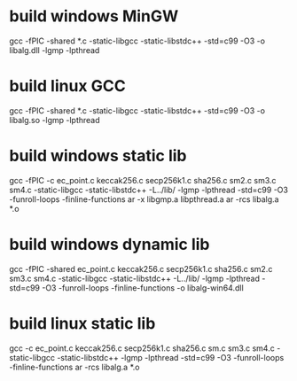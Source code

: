 # build windows MinGW
gcc -fPIC -shared *.c -static-libgcc -static-libstdc++ -std=c99 -O3 -o libalg.dll -lgmp -lpthread

# build linux GCC
gcc -fPIC -shared *.c -static-libgcc -static-libstdc++ -std=c99 -O3 -o libalg.so -lgmp -lpthread

# build windows static lib
gcc -fPIC -c ec_point.c  keccak256.c secp256k1.c sha256.c sm2.c sm3.c sm4.c -static-libgcc -static-libstdc++ -L../lib/ -lgmp -lpthread  -std=c99 -O3 -funroll-loops -finline-functions
ar -x libgmp.a libpthread.a
ar -rcs libalg.a *.o

# build windows dynamic lib
gcc -fPIC -shared ec_point.c  keccak256.c secp256k1.c sha256.c sm2.c sm3.c sm4.c -static-libgcc -static-libstdc++ -L../lib/ -lgmp -lpthread  -std=c99 -O3 -funroll-loops -finline-functions -o libalg-win64.dll

# build linux static lib
gcc -c ec_point.c  keccak256.c secp256k1.c sha256.c sm.c sm3.c sm4.c -static-libgcc -static-libstdc++ -lgmp -lpthread  -std=c99 -O3 -funroll-loops -finline-functions
ar -rcs libalg.a *.o